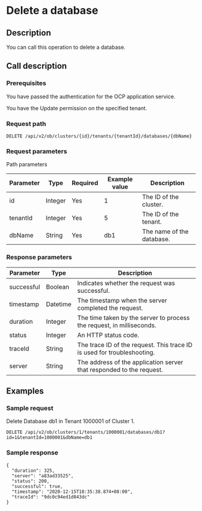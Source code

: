 Delete a database 
======================================



Description 
--------------------------------

You can call this operation to delete a database.

Call description 
-------------------------------------

### Prerequisites 

You have passed the authentication for the OCP application service. 

You have the Update permission on the specified tenant.

### Request path 

`DELETE /api/v2/ob/clusters/{id}/tenants/{tenantId}/databases/{dbName}`

### Request parameters 

Path parameters


| Parameter |  Type   | Required | Example value |        Description        |
|-----------|---------|----------|---------------|---------------------------|
| id        | Integer | Yes      | 1             | The ID of the cluster.    |
| tenantId  | Integer | Yes      | 5             | The ID of the tenant.     |
| dbName    | String  | Yes      | db1           | The name of the database. |



### Response parameters 



| Parameter  |   Type   |                               Description                               |
|------------|----------|-------------------------------------------------------------------------|
| successful | Boolean  | Indicates whether the request was successful.                           |
| timestamp  | Datetime | The timestamp when the server completed the request.                    |
| duration   | Integer  | The time taken by the server to process the request, in milliseconds.   |
| status     | Integer  | An HTTP status code.                                                    |
| traceId    | String   | The trace ID of the request. This trace ID is used for troubleshooting. |
| server     | String   | The address of the application server that responded to the request.    |



Examples 
-----------------------------

### Sample request 

Delete Database db1 in Tenant 1000001 of Cluster 1. 

`DELETE /api/v2/ob/clusters/1/tenants/1000001/databases/db1?id=1&tenantId=1000001&dbName=db1`

### Sample response 

```unknow
{
  "duration": 325,
  "server": "a83ad33525",
  "status": 200,
  "successful": true,
  "timestamp": "2020-12-15T18:35:38.874+08:00",
  "traceId": "9dc0c94ed1d043dc"
} 
```


